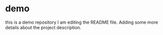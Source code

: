 # demo
this is a demo repository
I am editing the README file. Adding some more details about the project description.

